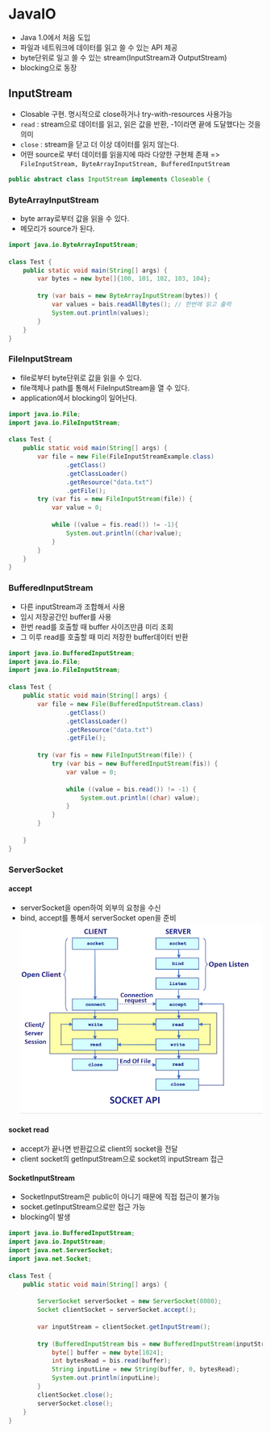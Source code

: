 # JavaIO
- Java 1.0에서 처음 도입
- 파일과 네트워크에 데이터를 읽고 쓸 수 있는 API 제공
- byte단위로 일고 쓸 수 있는 stream(InputStream과 OutputStream) 
- blocking으로 동장


##   InputStream
- Closable 구현. 명시적으로 close하거나 try-with-resources 사용가능
- `read` : stream으로 데이터를 읽고, 읽은 값을 반환, -1이라면 끝에 도달했다는 것을 의미
- `close` : stream을 닫고 더 이상 데이터를 읽지 않는다.
- 어떤 source로 부터 데이터를 읽을지에 따라 다양한 구현체 존재  => `FileInputStream, ByteArrayInputStream, BufferedInputStream`
```java
public abstract class InputStream implements Closeable {
```

### ByteArrayInputStream
- byte array로부터 값을 읽을 수 있다.
- 메모리가 source가 된다.

```java
import java.io.ByteArrayInputStream;

class Test {
    public static void main(String[] args) {
        var bytes = new byte[]{100, 101, 102, 103, 104};

        try (var bais = new ByteArrayInputStream(bytes)) {
            var values = bais.readAllBytes(); // 한번에 읽고 출력
            System.out.println(values);
        }
    }
}
```

### FileInputStream
- file로부터 byte단위로 값을 읽을 수 있다.
- file객체나 path를 통해서 FileInputStream을 열 수 있다.
- application에서 blocking이 일어난다.

```java
import java.io.File;
import java.io.FileInputStream;

class Test {
    public static void main(String[] args) {
        var file = new File(FileInputStreamExample.class)
                .getClass()
                .getClassLoader()
                .getResource("data.txt")
                .getFile();
        try (var fis = new FileInputStream(file)) {
            var value = 0;
            
            while ((value = fis.read()) != -1){
                System.out.println((char)value);
            }
        }
    }
}
```

### BufferedInputStream
- 다른 inputStream과 조합해서 사용
- 임시 저장공간인 buffer를 사용
- 한번 read를 호출할 때 buffer 사이즈만큼 미리 조회
- 그 이루 read를 호출할 때 미리 저장한 buffer데이터 반환

```java
import java.io.BufferedInputStream;
import java.io.File;
import java.io.FileInputStream;

class Test {
    public static void main(String[] args) {
        var file = new File(BufferedInputStream.class)
                .getClass()
                .getClassLoader()
                .getResource("data.txt")
                .getFile();

        try (var fis = new FileInputStream(file)) {
            try (var bis = new BufferedInputStream(fis)) {
                var value = 0;

                while ((value = bis.read()) != -1) {
                    System.out.println((char) value);
                }
            }
        }

    }
}
```

### ServerSocket 

#### accept
- serverSocket을 open하여 외부의 요청을 수신
- bind, accept를 통해서 serverSocket open을 준비
![img.png](img.png)


#### socket read
- accept가 끝나면 반환값으로 client의 socket을 전달
- client socket의 getInputStream으로 socket의 inputStream 접근

#### SocketInputStream
- SocketInputStream은 public이 아니기 때문에 직접 접근이 불가능
- socket.getInputStream으로만 접근 가능
- blocking이 발생

```java
import java.io.BufferedInputStream;
import java.io.InputStream;
import java.net.ServerSocket;
import java.net.Socket;

class Test {
    public static void main(String[] args) {

        ServerSocket serverSocket = new ServerSocket(8080);
        Socket clientSocket = serverSocket.accept();

        var inputStream = clientSocket.getInputStream();

        try (BufferedInputStream bis = new BufferedInputStream(inputStream)) {
            byte[] buffer = new byte[1024];
            int bytesRead = bis.read(buffer);
            String inputLine = new String(buffer, 0, bytesRead);
            System.out.println(inputLine);
        }
        clientSocket.close();
        serverSocket.close();
    }
}
```

